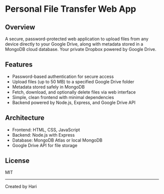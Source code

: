 # Personal File Transfer Web App

## Overview
A secure, password-protected web application to upload files from any device directly to your Google Drive, along with metadata stored in a MongoDB cloud database. Your private Dropbox powered by Google Drive.

## Features
- Password-based authentication for secure access
- Upload files (up to 50 MB) to a specified Google Drive folder
- Metadata stored safely in MongoDB
- Fetch, download, and optionally delete files via web interface
- Simple, clean frontend with minimal dependencies
- Backend powered by Node.js, Express, and Google Drive API

## Architecture
- Frontend: HTML, CSS, JavaScript
- Backend: Node.js with Express
- Database: MongoDB Atlas or local MongoDB
- Google Drive API for file storage

## License
MIT

---

Created by Hari
